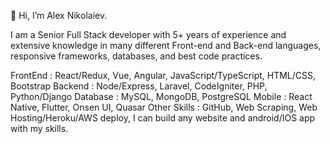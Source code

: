 👋 Hi, I’m Alex Nikolaiev.

I am a Senior Full Stack developer with 5+ years of experience and extensive knowledge in many different Front-end and Back-end languages, responsive frameworks, databases, and best code practices.

FrontEnd : React/Redux, Vue, Angular, JavaScript/TypeScript, HTML/CSS, Bootstrap
Backend : Node/Express, Laravel, CodeIgniter, PHP, Python/Django
Database : MySQL, MongoDB, PostgreSQL
Mobile : React Native, Flutter, Onsen UI, Quasar
Other Skills : GitHub, Web Scraping, Web Hosting/Heroku/AWS deploy,
I can build any website and android/IOS app with my skills.

